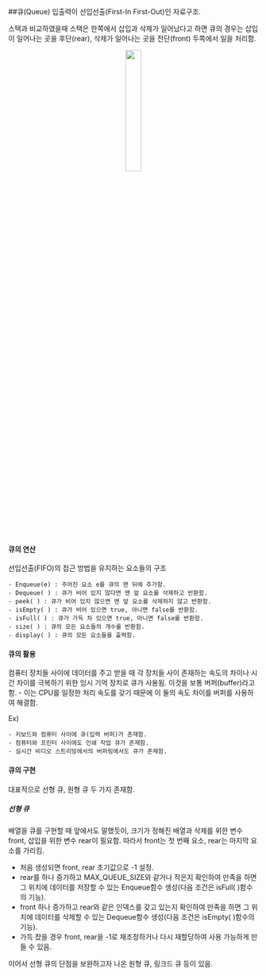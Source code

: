 ##큐(Queue)
입출력이 선입선출(First-In First-Out)인 자료구조.

스택과 비교하였을때 스택은 한쪽에서 삽입과 삭제가 일어났다고 하면 큐의 경우는 삽입이 일어나는 곳을 후단(rear), 삭제가 일어나는 곳을 전단(front) 두쪽에서 일을 처리함.

<p align="center"><img src="https://user-images.githubusercontent.com/45933225/82327983-34918280-9a1a-11ea-9c04-fef82c5c5904.png" width="25%"></p>


#### 큐의 연산
선입선출(FIFO)의 접근 방법을 유지하는 요소들의 구조

    - Enqueue(e) : 주어진 요소 e를 큐의 맨 뒤에 추가함.
    - Dequeue( ) : 큐가 비어 있지 않다면 맨 앞 요소를 삭제하고 반환함.
    - peek( ) : 큐가 비어 있지 않으면 맨 앞 요소를 삭제하지 않고 반환함.
    - isEmpty( ) : 큐가 비어 있으면 true, 아니면 false를 반환함.
    - isFull( ) : 큐가 가득 차 있으면 true, 아니면 false를 반환함.
    - size( ) : 큐의 모든 요소들의 개수를 반환함.
    - display( ) : 큐의 모든 요소들을 출력함.

#### 큐의 활용
컴퓨터 장치들 사이에 데이터를 주고 받을 때 각 장치들 사이 존재하는 속도의 차이나 시간 차이를 극복하기 위한 임시 기억 장치로 큐가 사용됨. 이것을 보통 버퍼(buffer)라고 함.  -   이는 CPU를 일정한 처리 속도를 갖기 때문에 이 둘의 속도 차이를 버퍼를 사용하여 해결함.

Ex)

    - 키보드와 컴퓨터 사이에 큐(입력 버퍼)가 존재함.
    - 컴퓨터와 프린터 사이에도 인쇄 작업 큐가 존재함.
    - 실시간 비디오 스트리밍에서의 버퍼링에서도 큐가 존재함.

#### 큐의 구현
대표적으로 선형 큐, 원형 큐 두 가지 존재함.

##### 선형 큐
배열을 큐를 구현할 때 앞에서도 말했듯이, 크기가 정해진 배열과 삭제를 위한 변수 front, 삽입을 위한 변수 rear이 필요함. 따라서 front는 첫 번째 요소, rear는 마지막 요소를 가리킴.


- 처음 생성되면 front, rear 초기값으로 -1 설정.
-  rear를 하나 증가하고 MAX_QUEUE_SIZE와 같거나 작은지 확인하여 만족을 하면 그 위치에 데이터를 저장할 수 있는 Enqueue함수 생성(다음 조건은 isFull( )함수의 기능).
- front 하나 증가하고 rear와 같은 인덱스를 갖고 있는지 확인하여 만족을 하면 그 위치에 데이터를 삭제할 수 있는 Dequeue함수 생성(다음 조건은 isEmpty( )함수의 기능).
- 가득 찼을 경우 front, rear을 -1로 재조정하거나 다시 재할당하여 사용 가능하게 만들 수 있음.

이어서 선형 큐의 단점을 보완하고자 나온 원형 큐, 링크드 큐 등이 있음.
